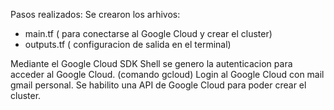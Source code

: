 Pasos realizados:
Se crearon los arhivos:
- main.tf    ( para conectarse al Google Cloud y crear el cluster) 
- outputs.tf ( configuracion de salida en el terminal)
  
Mediante el Google Cloud SDK Shell se genero la autenticacion para acceder al Google Cloud. (comando gcloud)
Login al Google Cloud con mail gmail personal.
Se habilito una API de Google Cloud para poder crear el cluster.


